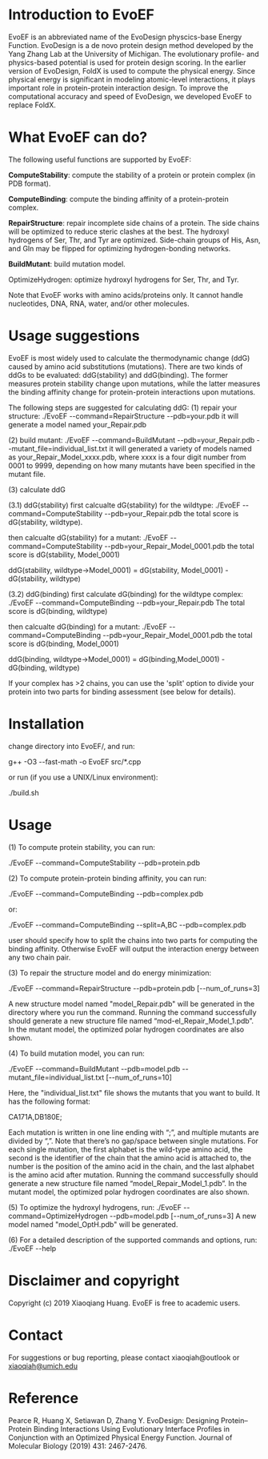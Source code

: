 # Introduction to EvoEF
EvoEF is an abbreviated name of the EvoDesign physcics-base Energy Function. EvoDesign is a de novo protein design method developed by the Yang Zhang Lab at the University of Michigan. The evolutionary profile- and physics-based potential is used for protein design scoring. In the earlier version of EvoDesign, FoldX is used to compute the physical energy. Since physical energy is significant in modeling atomic-level interactions, it plays important role in protein-protein interaction design. To improve the computational accuracy and speed of EvoDesign, we developed EvoEF to replace FoldX.


# What EvoEF can do?
The following useful functions are supported by EvoEF:

**ComputeStability**: compute the stability of a protein or protein complex (in PDB format).

**ComputeBinding**: compute the binding affinity of a protein-protein complex.

**RepairStructure**: repair incomplete side chains of a protein. The side chains will be optimized to reduce steric clashes at the best. The hydroxyl hydrogens of Ser, Thr, and Tyr are optimized. Side-chain groups of His, Asn, and Gln may be flipped for optimizing hydrogen-bonding networks.

**BuildMutant**: build mutation model.
  
OptimizeHydrogen: optimize hydroxyl hydrogens for Ser, Thr, and Tyr.

Note that EvoEF works with amino acids/proteins only. It cannot handle nucleotides, DNA, RNA, water, and/or other molecules.

# Usage suggestions
EvoEF is most widely used to calculate the thermodynamic change (ddG) caused by amino acid substitutions (mutations). There are two kinds of ddGs to be evaluated: ddG(stability) and ddG(binding). The former measures protein stability change upon mutations, while the latter measures the binding affinity change for protein-protein interactions upon mutations.

The following steps are suggested for calculating ddG:
(1) repair your structure:
./EvoEF --command=RepairStructure --pdb=your.pdb
it will generate a model named your_Repair.pdb

(2) build mutant:
./EvoEF --command=BuildMutant --pdb=your_Repair.pdb --mutant_file=individual_list.txt
it will generated a variety of models named as your_Repair_Model_xxxx.pdb, where xxxx is a four digit number from 0001 to 9999, depending on how many mutants have been specified in the mutant file.

(3) calculate ddG

(3.1) ddG(stability)
first calcualte dG(stability) for the wildtype:
./EvoEF --command=ComputeStability --pdb=your_Repair.pdb
the total score is dG(stability, wildtype).

then calcualte dG(stability) for a mutant:
./EvoEF --command=ComputeStability --pdb=your_Repair_Model_0001.pdb
the total score is dG(stability, Model_0001)

ddG(stability, wildtype->Model_0001) = dG(stability, Model_0001) - dG(stability, wildtype)

(3.2) ddG(binding)
first calculate dG(binding) for the wildtype complex:
./EvoEF --command=ComputeBinding --pdb=your_Repair.pdb
The total score is dG(binding, wildtype)

then calcualte dG(binding) for a mutant:
./EvoEF --command=ComputeBinding --pdb=your_Repair_Model_0001.pdb
the total score is dG(binding, Model_0001)

ddG(binding, wildtype->Model_0001) = dG(binding,Model_0001) - dG(binding, wildtype)

If your complex has >2 chains, you can use the 'split' option to divide your
protein into two parts for binding assessment (see below for details).


# Installation
change directory into EvoEF/, and run:

g++ -O3 --fast-math -o EvoEF src/*.cpp

or run (if you use a UNIX/Linux environment):

./build.sh


# Usage
(1) To compute protein stability, you can run:

./EvoEF --command=ComputeStability  --pdb=protein.pdb


(2) To compute protein-protein binding affinity, you can run:

./EvoEF --command=ComputeBinding --pdb=complex.pdb
  
or:
  
./EvoEF --command=ComputeBinding --split=A,BC --pdb=complex.pdb

user should specify how to split the chains into two parts for computing the binding affinity. Otherwise EvoEF will output the interaction energy between any two chain pair.

(3) To repair the structure model and do energy minimization:

./EvoEF --command=RepairStructure --pdb=protein.pdb [--num_of_runs=3]

A new structure model named "model_Repair.pdb" will be generated in the directory where you run the command. Running the command successfully should generate a new structure file named “mod-el_Repair_Model_1.pdb”. In the mutant model, the optimized polar hydrogen coordinates are also shown.

(4) To build mutation model, you can run:

./EvoEF --command=BuildMutant --pdb=model.pdb --mutant_file=individual_list.txt  [--num_of_runs=10]

Here, the "individual_list.txt" file shows the mutants that you want to build. It has the following format:

CA171A,DB180E;

Each mutation is written in one line ending with “;”, and multiple mutants are divided by “,”. Note that there’s no gap/space between single mutations. For each single mutation, the first alphabet is the wild-type amino acid, the second is the identifier of the chain that the amino acid is attached to, the number is the position of the amino acid in the chain, and the last alphabet is the amino acid after mutation. Running the command successfully should generate a new structure file named “model_Repair_Model_1.pdb”. In the mutant model, the optimized polar hydrogen coordinates are also shown.

(5) To optimize the hydroxyl hydrogens, run:
./EvoEF --command=OptimizeHydrogen --pdb=model.pdb [--num_of_runs=3]
A new model named "model_OptH.pdb" will be generated.


(6) For a detailed description of the supported commands and options, run:
./EvoEF --help


# Disclaimer and copyright
Copyright (c) 2019 Xiaoqiang Huang. EvoEF is free to academic users.


# Contact
For suggestions or bug reporting, please contact xiaoqiah@outlook or xiaoqiah@umich.edu


# Reference
Pearce R, Huang X, Setiawan D, Zhang Y. EvoDesign: Designing Protein–Protein Binding Interactions Using Evolutionary Interface Profiles in Conjunction with an Optimized Physical Energy Function. Journal of Molecular Biology (2019) 431: 2467-2476.
